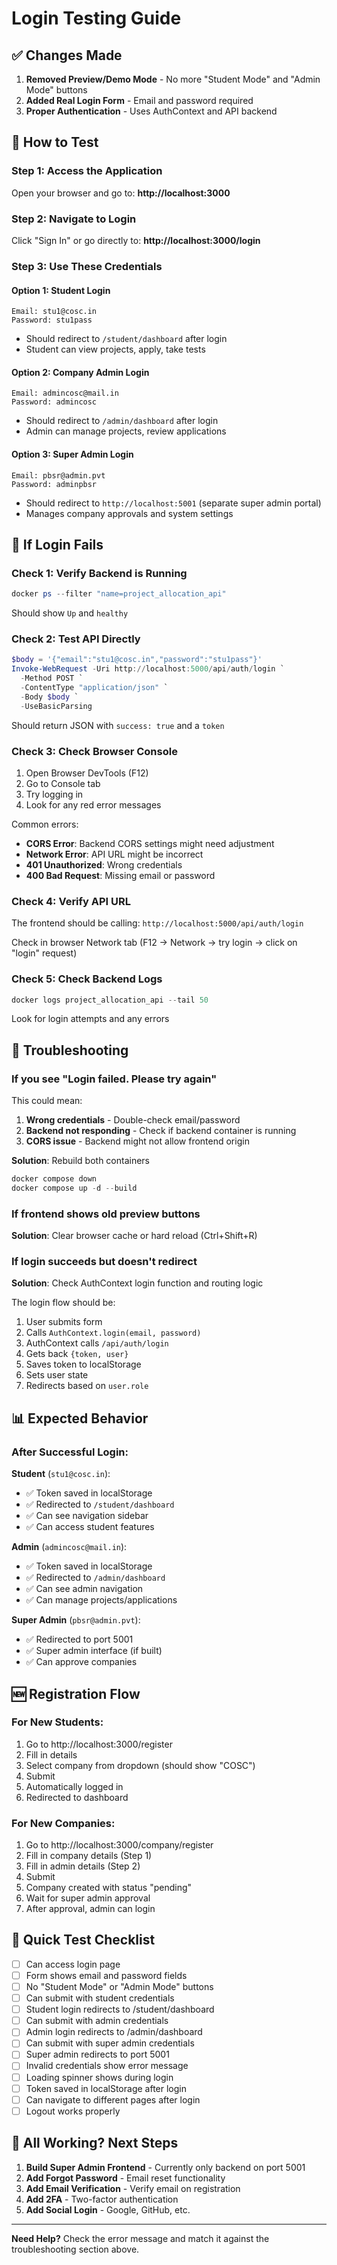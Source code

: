 # Login Testing Guide

## ✅ Changes Made

1. **Removed Preview/Demo Mode** - No more "Student Mode" and "Admin Mode" buttons
2. **Added Real Login Form** - Email and password required
3. **Proper Authentication** - Uses AuthContext and API backend

## 🧪 How to Test

### Step 1: Access the Application
Open your browser and go to: **http://localhost:3000**

### Step 2: Navigate to Login
Click "Sign In" or go directly to: **http://localhost:3000/login**

### Step 3: Use These Credentials

#### Option 1: Student Login
```
Email: stu1@cosc.in
Password: stu1pass
```
- Should redirect to `/student/dashboard` after login
- Student can view projects, apply, take tests

#### Option 2: Company Admin Login
```
Email: admincosc@mail.in
Password: admincosc
```
- Should redirect to `/admin/dashboard` after login
- Admin can manage projects, review applications

#### Option 3: Super Admin Login
```
Email: pbsr@admin.pvt
Password: adminpbsr
```
- Should redirect to `http://localhost:5001` (separate super admin portal)
- Manages company approvals and system settings

## 🐛 If Login Fails

### Check 1: Verify Backend is Running
```powershell
docker ps --filter "name=project_allocation_api"
```
Should show `Up` and `healthy`

### Check 2: Test API Directly
```powershell
$body = '{"email":"stu1@cosc.in","password":"stu1pass"}'
Invoke-WebRequest -Uri http://localhost:5000/api/auth/login `
  -Method POST `
  -ContentType "application/json" `
  -Body $body `
  -UseBasicParsing
```
Should return JSON with `success: true` and a `token`

### Check 3: Check Browser Console
1. Open Browser DevTools (F12)
2. Go to Console tab
3. Try logging in
4. Look for any red error messages

Common errors:
- **CORS Error**: Backend CORS settings might need adjustment
- **Network Error**: API URL might be incorrect
- **401 Unauthorized**: Wrong credentials
- **400 Bad Request**: Missing email or password

### Check 4: Verify API URL
The frontend should be calling: `http://localhost:5000/api/auth/login`

Check in browser Network tab (F12 → Network → try login → click on "login" request)

### Check 5: Check Backend Logs
```powershell
docker logs project_allocation_api --tail 50
```
Look for login attempts and any errors

## 🔧 Troubleshooting

### If you see "Login failed. Please try again"

This could mean:
1. **Wrong credentials** - Double-check email/password
2. **Backend not responding** - Check if backend container is running
3. **CORS issue** - Backend might not allow frontend origin

**Solution**: Rebuild both containers
```powershell
docker compose down
docker compose up -d --build
```

### If frontend shows old preview buttons

**Solution**: Clear browser cache or hard reload (Ctrl+Shift+R)

### If login succeeds but doesn't redirect

**Solution**: Check AuthContext login function and routing logic

The login flow should be:
1. User submits form
2. Calls `AuthContext.login(email, password)`
3. AuthContext calls `/api/auth/login`
4. Gets back `{token, user}`
5. Saves token to localStorage
6. Sets user state
7. Redirects based on `user.role`

## 📊 Expected Behavior

### After Successful Login:

**Student** (`stu1@cosc.in`):
- ✅ Token saved in localStorage
- ✅ Redirected to `/student/dashboard`
- ✅ Can see navigation sidebar
- ✅ Can access student features

**Admin** (`admincosc@mail.in`):
- ✅ Token saved in localStorage
- ✅ Redirected to `/admin/dashboard`
- ✅ Can see admin navigation
- ✅ Can manage projects/applications

**Super Admin** (`pbsr@admin.pvt`):
- ✅ Redirected to port 5001
- ✅ Super admin interface (if built)
- ✅ Can approve companies

## 🆕 Registration Flow

### For New Students:
1. Go to http://localhost:3000/register
2. Fill in details
3. Select company from dropdown (should show "COSC")
4. Submit
5. Automatically logged in
6. Redirected to dashboard

### For New Companies:
1. Go to http://localhost:3000/company/register
2. Fill in company details (Step 1)
3. Fill in admin details (Step 2)
4. Submit
5. Company created with status "pending"
6. Wait for super admin approval
7. After approval, admin can login

## 📝 Quick Test Checklist

- [ ] Can access login page
- [ ] Form shows email and password fields
- [ ] No "Student Mode" or "Admin Mode" buttons
- [ ] Can submit with student credentials
- [ ] Student login redirects to /student/dashboard
- [ ] Can submit with admin credentials
- [ ] Admin login redirects to /admin/dashboard
- [ ] Can submit with super admin credentials
- [ ] Super admin redirects to port 5001
- [ ] Invalid credentials show error message
- [ ] Loading spinner shows during login
- [ ] Token saved in localStorage after login
- [ ] Can navigate to different pages after login
- [ ] Logout works properly

## 🚀 All Working? Next Steps

1. **Build Super Admin Frontend** - Currently only backend on port 5001
2. **Add Forgot Password** - Email reset functionality
3. **Add Email Verification** - Verify email on registration
4. **Add 2FA** - Two-factor authentication
5. **Add Social Login** - Google, GitHub, etc.

---

**Need Help?** Check the error message and match it against the troubleshooting section above.
